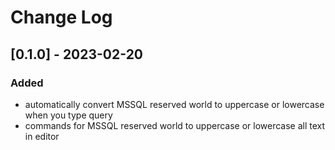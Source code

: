 # Change Log

## [0.1.0] - 2023-02-20
### Added
- automatically convert MSSQL reserved world to uppercase or lowercase when you type query
- commands for MSSQL reserved world to uppercase or lowercase all text in editor

